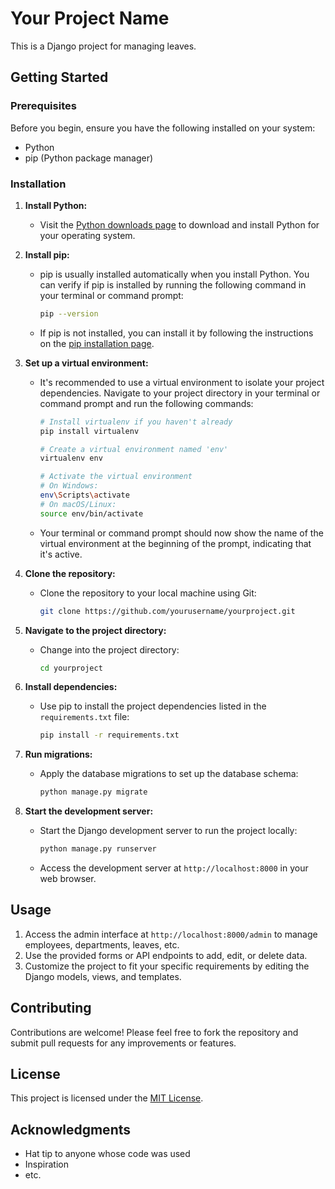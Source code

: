 # Your Project Name

This is a Django project for managing leaves.

## Getting Started

### Prerequisites

Before you begin, ensure you have the following installed on your system:

- Python
- pip (Python package manager)

### Installation

1. **Install Python:**

   - Visit the [Python downloads page](https://www.python.org/downloads/) to download and install Python for your operating system.

2. **Install pip:**

   - pip is usually installed automatically when you install Python. You can verify if pip is installed by running the following command in your terminal or command prompt:

     ```bash
     pip --version
     ```

   - If pip is not installed, you can install it by following the instructions on the [pip installation page](https://pip.pypa.io/en/stable/installation/).

3. **Set up a virtual environment:**

   - It's recommended to use a virtual environment to isolate your project dependencies. Navigate to your project directory in your terminal or command prompt and run the following commands:

     ```bash
     # Install virtualenv if you haven't already
     pip install virtualenv

     # Create a virtual environment named 'env'
     virtualenv env

     # Activate the virtual environment
     # On Windows:
     env\Scripts\activate
     # On macOS/Linux:
     source env/bin/activate
     ```

   - Your terminal or command prompt should now show the name of the virtual environment at the beginning of the prompt, indicating that it's active.

4. **Clone the repository:**

   - Clone the repository to your local machine using Git:

     ```bash
     git clone https://github.com/yourusername/yourproject.git
     ```

5. **Navigate to the project directory:**

   - Change into the project directory:

     ```bash
     cd yourproject
     ```

6. **Install dependencies:**

   - Use pip to install the project dependencies listed in the `requirements.txt` file:

     ```bash
     pip install -r requirements.txt
     ```

7. **Run migrations:**

   - Apply the database migrations to set up the database schema:

     ```bash
     python manage.py migrate
     ```

8. **Start the development server:**

   - Start the Django development server to run the project locally:

     ```bash
     python manage.py runserver
     ```

   - Access the development server at `http://localhost:8000` in your web browser.

## Usage

1. Access the admin interface at `http://localhost:8000/admin` to manage employees, departments, leaves, etc.
2. Use the provided forms or API endpoints to add, edit, or delete data.
3. Customize the project to fit your specific requirements by editing the Django models, views, and templates.

## Contributing

Contributions are welcome! Please feel free to fork the repository and submit pull requests for any improvements or features.

## License

This project is licensed under the [MIT License](LICENSE).

## Acknowledgments

- Hat tip to anyone whose code was used
- Inspiration
- etc.
